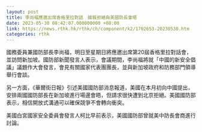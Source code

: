 ```yaml
---
layout: post
title: 李尚福應邀出席香格里拉對話　據報拒絕與美國防長會晤
date: 2023-05-30 08:42:07.000000000 +08:00
link: https://news.rthk.hk/rthk/ch/component/k2/1702653-20230530.htm
categories: rthk
---
```


國務委員兼國防部長李尚福，明日至星期日將應邀出席第20屆香格里拉對話會，並訪問新加坡。國防部新聞發言人表示，會議期間，李尚福將就「中國的新安全倡議」議題作大會發言，會見有關國家代表團團長，並與新加坡政府和防務部門領導舉行會談。

另一方面，《華爾街日報》引述美國國防部消息報道，美國在本月初向中國提出，安排兩國國防部長在新加坡進行場邊會晤，但請求很快遭到北京拒絕。美國國防部表示，相信開放式溝通可以確保競爭不會轉向衝突。

美國白宮國家安全委員會發言人柯比早前表示，美國國防部曾就美中防長會商進行討論。
